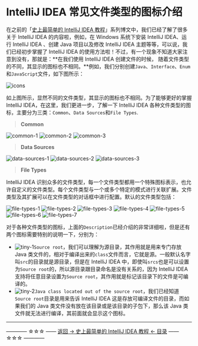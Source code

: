 # IntelliJ IDEA 常见文件类型的图标介绍

在之前的「[史上最简单的 IntelliJ IDEA 教程](https://github.com/guobinhit/intellij-idea-tutorial/blob/master/README.md)」系列博文中，我们已经了解了很多关于 IntelliJ IDEA 的内容啦，例如，在 Windows 系统下安装  IntelliJ IDEA、运行  IntelliJ IDEA 、创建 Java 项目以及修改  IntelliJ IDEA  主题等等，可以说，我们已经初步掌握了 IntelliJ IDEA 的使用方法啦！不过，有一个现象不知道大家注意到没有，那就是：**在我们使用 IntelliJ IDEA 创建文件的时候， 随着文件类型的不同，其显示的图标也不相同。**例如，我们分别创建`Java`、`Interface`、`Enum`和`JavaScript`文件，如下图所示：

![icons](https://github.com/guobinhit/intellij-idea-tutorial/blob/master/images/basic-course/idea-icon/icons.png)

如上图所示，显然不同的文件类型，其显示的图标也不相同。为了能够更好的掌握 IntelliJ IDEA，在这里，我们更进一步，了解一下  IntelliJ IDEA 各种文件类型的图标，主要分为三类：`Common`、`Data Sources`和`File Types`.

> **Common**

![common-1](https://github.com/guobinhit/intellij-idea-tutorial/blob/master/images/basic-course/idea-icon/common-1.png)
![common-2](https://github.com/guobinhit/intellij-idea-tutorial/blob/master/images/basic-course/idea-icon/common-2.png)
![common-3](https://github.com/guobinhit/intellij-idea-tutorial/blob/master/images/basic-course/idea-icon/common-3.png)

> **Data Sources**

![data-sources-1](https://github.com/guobinhit/intellij-idea-tutorial/blob/master/images/basic-course/idea-icon/data-sources-1.png)
![data-sources-2](https://github.com/guobinhit/intellij-idea-tutorial/blob/master/images/basic-course/idea-icon/data-sources-2.png)
![data-sources-3](https://github.com/guobinhit/intellij-idea-tutorial/blob/master/images/basic-course/idea-icon/data-sources-3.png)

> **File Types**

IntelliJ IDEA 识别众多的文件类型，每一个文件类型都用一个特殊图标表示，也允许自定义的文件类型。每个文件类型与一个或多个特定的模式进行关联扩展。文件类型及其扩展可以在文件类型的对话框中进行配置。默认的文件类型包括：

![file-types-1](https://github.com/guobinhit/intellij-idea-tutorial/blob/master/images/basic-course/idea-icon/file-types-1.png)
![file-types-2](https://github.com/guobinhit/intellij-idea-tutorial/blob/master/images/basic-course/idea-icon/file-types-2.png)
![file-types-3](https://github.com/guobinhit/intellij-idea-tutorial/blob/master/images/basic-course/idea-icon/file-types-3.png)
![file-types-4](https://github.com/guobinhit/intellij-idea-tutorial/blob/master/images/basic-course/idea-icon/file-types-4.png)
![file-types-5](https://github.com/guobinhit/intellij-idea-tutorial/blob/master/images/basic-course/idea-icon/file-types-5.png)
![file-types-6](https://github.com/guobinhit/intellij-idea-tutorial/blob/master/images/basic-course/idea-icon/file-types-6.png)
![file-types-7](https://github.com/guobinhit/intellij-idea-tutorial/blob/master/images/basic-course/idea-icon/file-types-7.png)

对于各种文件类型的图标，上面的`Description`已经介绍的非常详细啦，但是还有两个图标需要特别的说明一下，分别为：

 - ![tiny-1](https://github.com/guobinhit/intellij-idea-tutorial/blob/master/images/basic-course/idea-icon/tiny-1.png)`Source root`，我们可以理解为源目录，其作用就是用来专门存放 Java 类文件的，相对于编译出来的`class`文件而言，它就是源。一般默认名字叫`src`的目录就是源目录，但是在 IntelliJ IDEA 中，即使叫`srcs`也是可以设置为`Source root`的，所以源目录跟目录命名是没有关系的，因为 IntelliJ IDEA 支持将任意目录设置为`Source root`，其作用就是标记该目录下的文件是可编译的。
 - ![tiny-2](https://github.com/guobinhit/intellij-idea-tutorial/blob/master/images/basic-course/idea-icon/tiny-2.png)`Java class located out of the source root`，我们已经知道`Source root`目录是用来告诉 IntelliJ IDEA 这是存放可编译文件的目录，而如果我们的 Java 类文件没有放在该目录或是该目录的子包下，那么该 Java 类文件就无法进行编译，其前面就会显示这个图标。
 

----------
———— ☆☆☆ —— [返回 -> 史上最简单的 IntelliJ IDEA 教程 <- 目录](https://github.com/guobinhit/intellij-idea-tutorial/blob/master/README.md) —— ☆☆☆ ————
